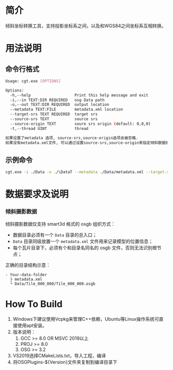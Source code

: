 # 简介
倾斜坐标转换工具，支持投影坐标系之间，以及和WGS84之间坐标系互相转换。

# 用法说明

##  命令行格式

```sh
Usage: cgt.exe [OPTIONS]

Options:
  -h,--help                   Print this help message and exit
  -i,--in TEXT:DIR REQUIRED   osg Data path
  -o,--out TEXT:DIR REQUIRED  output location
  --metadata TEXT:FILE        metadata.xml location
  --target-srs TEXT REQUIRED  target srs
  --source-srs TEXT           source srs
  --source-origin TEXT        soure srs origin (default: 0,0,0)
  -t,--thread UINT            thread

如果设置了metadata 选项, source-srs,source-origin选项会被忽略.  
如果没有metadata.xml文件, 可以通过设置source-srs,source-origin来指定倾斜数据的坐标.
```

## 示例命令

```sh
cgt.exe -i ./Data -o ./\DataT --metadata ./Data/metadata.xml --target-srs EPSG:4326 
```

# 数据要求及说明

### 倾斜摄影数据

倾斜摄影数据仅支持 smart3d 格式的 osgb 组织方式：

- 数据目录必须有一个 `Data` 目录的总入口；
- `Data` 目录同级放置一个 `metadata.xml` 文件用来记录模型的位置信息；
- 每个瓦片目录下，必须有个和目录名同名的 osgb 文件，否则无法识别根节点；

正确的目录结构示意：

```
- Your-data-folder
  ├ metadata.xml
  └ Data/Tile_000_000/Tile_000_000.osgb
```

# How To Build
1. Windows下建议使用Vcpkg来管理C++依赖，Ubuntu等Linux操作系统可直接使用apt安装。
2. 版本说明：
   1. GCC >= 8.0 OR MSVC 2019以上
   2. PROJ >= 8.0
   3. OSG >= 3.2
3. VS2019选择CMakeLists.txt，导入工程，编译
4. 将OSGPlugins-${Version}文件夹复制到编译目录下
